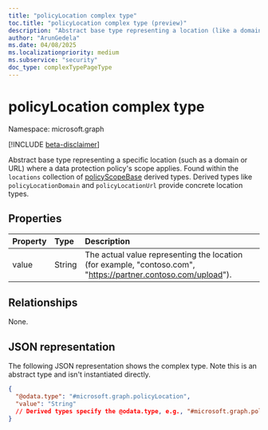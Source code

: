 ```yaml
---
title: "policyLocation complex type"
toc.title: "policyLocation complex type (preview)"
description: "Abstract base type representing a location (like a domain or URL) to which a data protection policy applies."
author: "ArunGedela"
ms.date: 04/08/2025
ms.localizationpriority: medium
ms.subservice: "security"
doc_type: complexTypePageType
---
```


# policyLocation complex type

Namespace: microsoft.graph

[!INCLUDE [beta-disclaimer](../../includes/beta-disclaimer.md)]

Abstract base type representing a specific location (such as a domain or URL) where a data protection policy's scope applies. Found within the `locations` collection of [policyScopeBase](../resources/policyscopebase.md) derived types. Derived types like `policyLocationDomain` and `policyLocationUrl` provide concrete location types.

## Properties

| Property | Type   | Description                                                    |
| :------- | :----- | :------------------------------------------------------------- |
| value    | String | The actual value representing the location (for example, "contoso.com", "https://partner.contoso.com/upload"). |

## Relationships

None.

## JSON representation

The following JSON representation shows the complex type. Note this is an abstract type and isn't instantiated directly.
<!-- {
  "blockType": "resource",
  "abstract": true,
  "@odata.type": "microsoft.graph.policyLocation",
  "openType": false
}-->
``` json
{
  "@odata.type": "#microsoft.graph.policyLocation",
  "value": "String"
  // Derived types specify the @odata.type, e.g., "#microsoft.graph.policyLocationDomain"
}
```